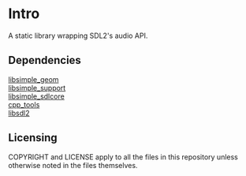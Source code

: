 # Intro
A static library wrapping SDL2's audio API.

## Dependencies
[libsimple_geom](https://notabug.org/namark/libsimple_geom) <br />
[libsimple_support](https://notabug.org/namark/libsimple_support) <br />
[libsimple_sdlcore](https://notabug.org/namark/libsimple_sdlcore) <br />
[cpp_tools](https://notabug.org/namark/cpp_tools) <br />
[libsdl2](https://libsdl.org)

## Licensing
COPYRIGHT and LICENSE apply to all the files in this repository unless otherwise noted in the files themselves.
